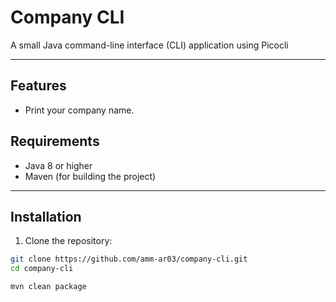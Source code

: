 # **Company CLI**

A small Java command-line interface (CLI) application using Picocli

---

## **Features**

- Print your company name.

## **Requirements**

- Java 8 or higher
- Maven (for building the project)

---

## **Installation**

1. Clone the repository:

```bash
git clone https://github.com/amm-ar03/company-cli.git
cd company-cli

mvn clean package
